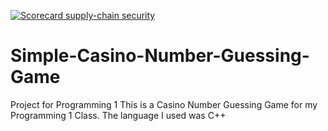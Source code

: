 [![Scorecard supply-chain security](https://api.securityscorecards.dev/projects/github.com/<tajaebromf>/<SimpleCasinoNumberGuessingGame>/badge)](https://api.securityscorecards.dev/projects/github.com/<tajaebromf>/<SimpleCasinoNumberGuessingGame>)

# Simple-Casino-Number-Guessing-Game
Project for Programming 1
This is a Casino Number Guessing Game for my Programming 1 Class.
The language I used was C++
